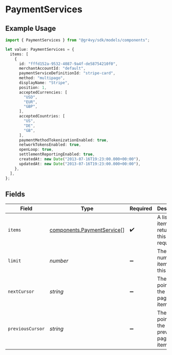 # PaymentServices

## Example Usage

```typescript
import { PaymentServices } from "@gr4vy/sdk/models/components";

let value: PaymentServices = {
  items: [
    {
      id: "fffd152a-9532-4087-9a4f-de58754210f0",
      merchantAccountId: "default",
      paymentServiceDefinitionId: "stripe-card",
      method: "multipago",
      displayName: "Stripe",
      position: 1,
      acceptedCurrencies: [
        "USD",
        "EUR",
        "GBP",
      ],
      acceptedCountries: [
        "US",
        "DE",
        "GB",
      ],
      paymentMethodTokenizationEnabled: true,
      networkTokensEnabled: true,
      openLoop: true,
      settlementReportingEnabled: true,
      createdAt: new Date("2013-07-16T19:23:00.000+00:00"),
      updatedAt: new Date("2013-07-16T19:23:00.000+00:00"),
    },
  ],
};
```

## Fields

| Field                                                                    | Type                                                                     | Required                                                                 | Description                                                              | Example                                                                  |
| ------------------------------------------------------------------------ | ------------------------------------------------------------------------ | ------------------------------------------------------------------------ | ------------------------------------------------------------------------ | ------------------------------------------------------------------------ |
| `items`                                                                  | [components.PaymentService](../../models/components/paymentservice.md)[] | :heavy_check_mark:                                                       | A list of items returned for this request.                               |                                                                          |
| `limit`                                                                  | *number*                                                                 | :heavy_minus_sign:                                                       | The number of items for this page.                                       | 20                                                                       |
| `nextCursor`                                                             | *string*                                                                 | :heavy_minus_sign:                                                       | The cursor pointing at the next page of items.                           | ZXhhbXBsZTE                                                              |
| `previousCursor`                                                         | *string*                                                                 | :heavy_minus_sign:                                                       | The cursor pointing at the previous page of items.                       | Xkjss7asS                                                                |
